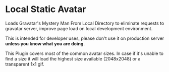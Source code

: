 # Local Static Avatar

Loads Gravatar's Mystery Man From Local Directory to eliminate requests to gravatar server, improve page load on local development environment.

This is intended for developer uses, please don't use it on production server **unless you know what you are doing**.

This Plugin covers most of the common avatar sizes. In case if it's unable to find a size it will load the highest size available (2048x2048) or a transparent 1x1 gif.
